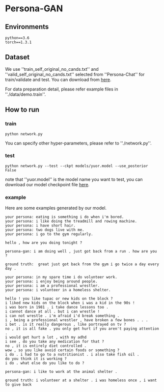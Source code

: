 # Persona-GAN

## Environments
```
python==3.6
torch==1.3.1
```

## Dataset
We use ''train_self_original_no_cands.txt'' and ''valid_self_original_no_cands.txt'' selected from ''Persona-Chat'' for train/validate and test. You can download from [here](https://github.com/facebookresearch/ParlAI/tree/master/parlai/tasks/convai2).

For data preparation detail, please refer example files in ''./data/demo.train''.

## How to run
### train
```
python network.py
```
You can specify other hyper-parameters, please refer to ''./network.py''.

### test
```
python network.py --test --ckpt models/yuor.model --use_posterior False
```
note that ''yuor.model'' is the model name you want to test, you can download our model checkpoint file [here](https://1drv.ms/u/s!AmgtOa4G3b9msI1JN8HAN7ECEySYMA?e=a6p6vQ).

### example
Here are some examples generated by our model.
```
your persona: eating is something i do when i'm bored.
your persona: i like doing the treadmill and rowing machine.
your persona: i have short hair.
your persona: two dogs live with me.
your persona: i go to the gym regularly.

hello , how are you doing tonight ?

persona-gan: i am doing well , just got back from a run . how are you ?

ground truth:  great just got back from the gym i go twice a day every day .
```
```
your persona: in my spare time i do volunteer work.
your persona: i enjoy being around people.
your persona: i am a professional wrestler.
your persona: i volunteer in a homeless shelter.

hello ! you like tupac or new kids on the block ?
i liked new kids on the block when i was a kid in the 90s !
i was born in 1981 . i take dance lessons too .
i cannot dance at all . but i can wrestle !
i can not wrestle . i'm afraid i'd break something .
i , being a professional wrestler , have broken a few bones . . .
i bet . is it really dangerous , like portrayed on tv ?
no , it is all fake . you only get hurt if you aren't paying attention .
i would get hurt a lot , with my adhd
i see , do you take any medication for that ?
no , it is entirely diet controlled .
wow , so you like avoid certain foods or something ?
i do . i had to go to a nutritionist . i also take fish oil .
do you think it is working ?
i do . what else do you like to do ?

persona-gan: i like to work at the animal shelter .

ground truth: i volunteer at a shelter . i was homeless once , i want to give back
```

